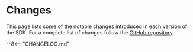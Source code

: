 # Changes

This page lists some of the notable changes introduced in each version of the SDK. For a complete list of changes follow the [GitHub repository]({{config.repo_url}}).

--8<-- "CHANGELOG.md"
